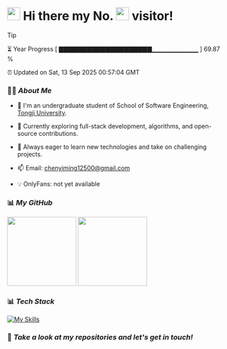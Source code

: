 <h1>
  <img src="https://emojis.slackmojis.com/emojis/images/1660853767/60881/meow_attention.gif?1660853767" height="30"/>
  Hi there my No.
  <img src="https://profile-counter.glitch.me/Area-Ivy/count.svg" height="30"/>
  visitor!
</h1>

> [!TIP]
> ⏳ Year Progress [ ▇▇▇▇▇▇▇▇▇▇▇▇▇▇▇▇▇▇▇▇▁▁▁▁▁▁▁▁▁▁ ] 69.87 %
>
> ⏰ Updated on Sat, 13 Sep 2025 00:57:04 GMT

### 👨‍💻 *About Me*

* 🚀 I'm an undergraduate student of School of Software Engineering, [Tongji University](https://www.tongji.edu.cn).
  
* 🌱 Currently exploring full-stack development, algorithms, and open-source contributions.
  
* 🔭 Always eager to learn new technologies and take on challenging projects.
  
* 📫 Email: chenyiming12500@gmail.com
  
* 💡 OnlyFans: not yet available

### 📊 *My GitHub*

<div align="left">
  <img src="https://github-readme-stats.vercel.app/api?username=Area-Ivy&show_icons=true&count_private=true" height="160"/>
  <img src="https://github-readme-stats.vercel.app/api/top-langs/?username=Area-Ivy&layout=compact" height="160"/>
</div>

### 📊 *Tech Stack*
[![My Skills](https://skillicons.dev/icons?i=html,css,js,vue,fastapi,spring,java,cpp,py,mysql,redis,linux,git)](https://skillicons.dev)

### 🥰 *Take a look at my repositories and let's get in touch!*
